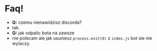 # Faq!
- **Q:** czemu nienawidzisz discorda?
- tak.
- **Q:** jak odpalic bota na zawsze
- nie polecam ale jak usuniesz `process.exit(0)` z `index.js` bot sie nie wylaczy.
